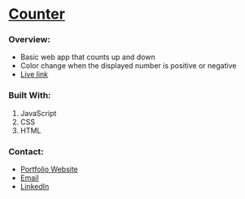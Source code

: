 # [Counter](https://aplambeck-counter.netlify.app/)

### Overview:
- Basic web app that counts up and down
- Color change when the displayed number is positive or negative
- [Live link](https://aplambeck-counter.netlify.app/)

### Built With:
1. JavaScript
2. CSS
3. HTML

### Contact:
- [Portfolio Website](https://plambo.world)
- [Email](mailto:austinplambeck@gmail.com)
- [LinkedIn](https://www.linkedin.com/in/austinplambeck/)
